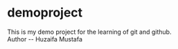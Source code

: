 # demoproject
This is my demo project for the learning of git and github.<br>
Author --  Huzaifa Mustafa
